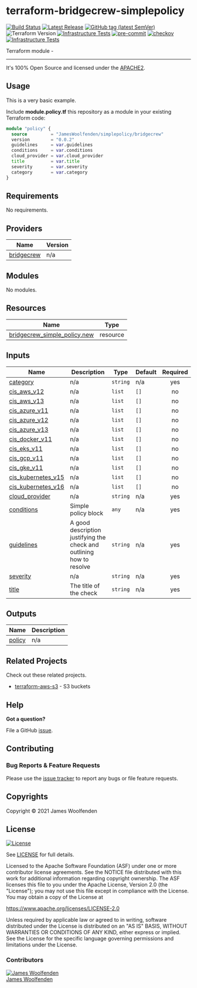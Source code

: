 # terraform-bridgecrew-simplepolicy

[![Build Status](https://github.com/JamesWoolfenden/terraform-bridgecrew-simplepolicy/workflows/Verify%20and%20Bump/badge.svg?branch=master)](https://github.com/JamesWoolfenden/terraform-bridgecrew-simplepolicy)
[![Latest Release](https://img.shields.io/github/release/JamesWoolfenden/terraform-bridgecrew-simplepolicy.svg)](https://github.com/JamesWoolfenden/terraform-bridgecrew-simplepolicy/releases/latest)
[![GitHub tag (latest SemVer)](https://img.shields.io/github/tag/JamesWoolfenden/terraform-bridgecrew-simplepolicy.svg?label=latest)](https://github.com/JamesWoolfenden/terraform-bridgecrew-simplepolicy/releases/latest)
![Terraform Version](https://img.shields.io/badge/tf-%3E%3D0.14.0-blue.svg)
[![Infrastructure Tests](https://www.bridgecrew.cloud/badges/github/JamesWoolfenden/terraform-bridgecrew-simplepolicy/cis_aws)](https://www.bridgecrew.cloud/link/badge?vcs=github&fullRepo=JamesWoolfenden%2Fterraform-bridgecrew-simplepolicy&benchmark=CIS+AWS+V1.2)
[![pre-commit](https://img.shields.io/badge/pre--commit-enabled-brightgreen?logo=pre-commit&logoColor=white)](https://github.com/pre-commit/pre-commit)
[![checkov](https://img.shields.io/badge/checkov-verified-brightgreen)](https://www.checkov.io/)
[![Infrastructure Tests](https://www.bridgecrew.cloud/badges/github/jameswoolfenden/terraform-bridgecrew-simplepolicy/general)](https://www.bridgecrew.cloud/link/badge?vcs=github&fullRepo=JamesWoolfenden%2Fterraform-bridgecrew-simplepolicy&benchmark=INFRASTRUCTURE+SECURITY)

Terraform module -

---

It's 100% Open Source and licensed under the [APACHE2](LICENSE).

## Usage

This is a very basic example.

Include **module.policy.tf** this repository as a module in your existing Terraform code:

```terraform
module "policy" {
  source         = "JamesWoolfenden/simplepolicy/bridgecrew"
  version        = "0.0.2"
  guidelines     = var.guidelines
  conditions     = var.conditions
  cloud_provider = var.cloud_provider
  title          = var.title
  severity       = var.severity
  category       = var.category
}
```

<!-- BEGINNING OF PRE-COMMIT-TERRAFORM DOCS HOOK -->
## Requirements

No requirements.

## Providers

| Name | Version |
|------|---------|
| <a name="provider_bridgecrew"></a> [bridgecrew](#provider\_bridgecrew) | n/a |

## Modules

No modules.

## Resources

| Name | Type |
|------|------|
| [bridgecrew_simple_policy.new](https://registry.terraform.io/providers/hashicorp/bridgecrew/latest/docs/resources/simple_policy) | resource |

## Inputs

| Name | Description | Type | Default | Required |
|------|-------------|------|---------|:--------:|
| <a name="input_category"></a> [category](#input\_category) | n/a | `string` | n/a | yes |
| <a name="input_cis_aws_v12"></a> [cis\_aws\_v12](#input\_cis\_aws\_v12) | n/a | `list` | `[]` | no |
| <a name="input_cis_aws_v13"></a> [cis\_aws\_v13](#input\_cis\_aws\_v13) | n/a | `list` | `[]` | no |
| <a name="input_cis_azure_v11"></a> [cis\_azure\_v11](#input\_cis\_azure\_v11) | n/a | `list` | `[]` | no |
| <a name="input_cis_azure_v12"></a> [cis\_azure\_v12](#input\_cis\_azure\_v12) | n/a | `list` | `[]` | no |
| <a name="input_cis_azure_v13"></a> [cis\_azure\_v13](#input\_cis\_azure\_v13) | n/a | `list` | `[]` | no |
| <a name="input_cis_docker_v11"></a> [cis\_docker\_v11](#input\_cis\_docker\_v11) | n/a | `list` | `[]` | no |
| <a name="input_cis_eks_v11"></a> [cis\_eks\_v11](#input\_cis\_eks\_v11) | n/a | `list` | `[]` | no |
| <a name="input_cis_gcp_v11"></a> [cis\_gcp\_v11](#input\_cis\_gcp\_v11) | n/a | `list` | `[]` | no |
| <a name="input_cis_gke_v11"></a> [cis\_gke\_v11](#input\_cis\_gke\_v11) | n/a | `list` | `[]` | no |
| <a name="input_cis_kubernetes_v15"></a> [cis\_kubernetes\_v15](#input\_cis\_kubernetes\_v15) | n/a | `list` | `[]` | no |
| <a name="input_cis_kubernetes_v16"></a> [cis\_kubernetes\_v16](#input\_cis\_kubernetes\_v16) | n/a | `list` | `[]` | no |
| <a name="input_cloud_provider"></a> [cloud\_provider](#input\_cloud\_provider) | n/a | `string` | n/a | yes |
| <a name="input_conditions"></a> [conditions](#input\_conditions) | Simple policy block | `any` | n/a | yes |
| <a name="input_guidelines"></a> [guidelines](#input\_guidelines) | A good description justifying the check and outlining how to resolve | `string` | n/a | yes |
| <a name="input_severity"></a> [severity](#input\_severity) | n/a | `string` | n/a | yes |
| <a name="input_title"></a> [title](#input\_title) | The title of the check | `string` | n/a | yes |

## Outputs

| Name | Description |
|------|-------------|
| <a name="output_policy"></a> [policy](#output\_policy) | n/a |
<!-- END OF PRE-COMMIT-TERRAFORM DOCS HOOK -->

## Related Projects

Check out these related projects.

- [terraform-aws-s3](https://github.com/jameswoolfenden/terraform-aws-s3) - S3 buckets

## Help

**Got a question?**

File a GitHub [issue](https://github.com/JamesWoolfenden/terraform-bridgecrew-simplepolicy/issues).

## Contributing

### Bug Reports & Feature Requests

Please use the [issue tracker](https://github.com/JamesWoolfenden/terraform-bridgecrew-simplepolicy/issues) to report any bugs or file feature requests.

## Copyrights

Copyright © 2021 James Woolfenden

## License

[![License](https://img.shields.io/badge/License-Apache%202.0-blue.svg)](https://opensource.org/licenses/Apache-2.0)

See [LICENSE](LICENSE) for full details.

Licensed to the Apache Software Foundation (ASF) under one
or more contributor license agreements. See the NOTICE file
distributed with this work for additional information
regarding copyright ownership. The ASF licenses this file
to you under the Apache License, Version 2.0 (the
"License"); you may not use this file except in compliance
with the License. You may obtain a copy of the License at

<https://www.apache.org/licenses/LICENSE-2.0>

Unless required by applicable law or agreed to in writing,
software distributed under the License is distributed on an
"AS IS" BASIS, WITHOUT WARRANTIES OR CONDITIONS OF ANY
KIND, either express or implied. See the License for the
specific language governing permissions and limitations
under the License.

### Contributors

[![James Woolfenden][jameswoolfenden_avatar]][jameswoolfenden_homepage]<br/>[James Woolfenden][jameswoolfenden_homepage]

[jameswoolfenden_homepage]: https://github.com/jameswoolfenden
[jameswoolfenden_avatar]: https://github.com/jameswoolfenden.png?size=150
[github]: https://github.com/jameswoolfenden
[linkedin]: https://www.linkedin.com/in/jameswoolfenden/
[twitter]: https://twitter.com/JimWoolfenden
[share_twitter]: https://twitter.com/intent/tweet/?text=terraform-bridgecrew-simplepolicy&url=https://github.com/JamesWoolfenden/terraform-bridgecrew-simplepolicy
[share_linkedin]: https://www.linkedin.com/shareArticle?mini=true&title=terraform-bridgecrew-simplepolicy&url=https://github.com/JamesWoolfenden/terraform-bridgecrew-simplepolicy
[share_reddit]: https://reddit.com/submit/?url=https://github.com/JamesWoolfenden/terraform-bridgecrew-simplepolicy
[share_facebook]: https://facebook.com/sharer/sharer.php?u=https://github.com/JamesWoolfenden/terraform-bridgecrew-simplepolicy
[share_email]: mailto:?subject=terraform-bridgecrew-simplepolicy&body=https://github.com/JamesWoolfenden/terraform-bridgecrew-simplepolicy
